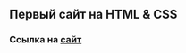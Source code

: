 ## Первый сайт на HTML & CSS
### Ссылка на [сайт](https://daryasokolova04.github.io/htmlCourseResume/)
